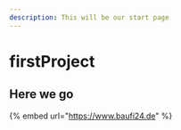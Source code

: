 ```yaml
---
description: This will be our start page
---
```


# firstProject

## Here we go

{% embed url="https://www.baufi24.de" %}
